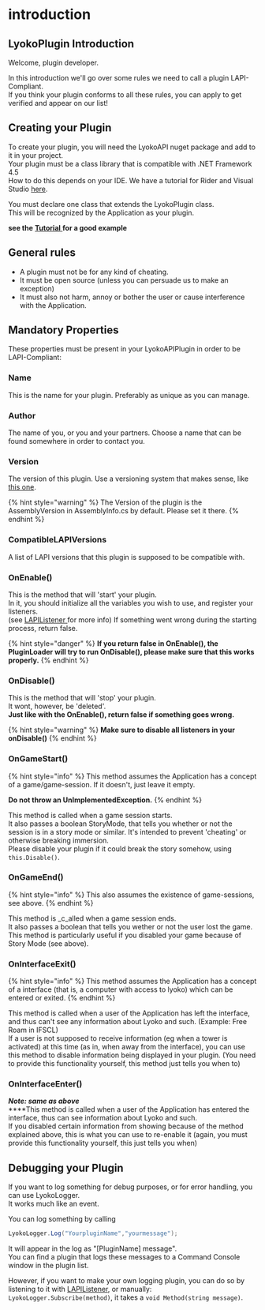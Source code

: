# introduction

## LyokoPlugin Introduction

Welcome, plugin developer.

In this introduction we'll go over some rules we need to call a plugin LAPI-Compliant.  
 If you think your plugin conforms to all these rules, you can apply to get verified and appear on our list!

## Creating your Plugin

To create your plugin, you will need the LyokoAPI nuget package and add to it in your project.  
 Your plugin must be a class library that is compatible with .NET Framework 4.5  
 How to do this depends on your IDE. We have a tutorial for Rider and Visual Studio [here](../tutorials/your-first-plugin.md#adding-lapi-to-your-project).

You must declare one class that extends the LyokoPlugin class.  
 This will be recognized by the Application as your plugin.

**see the** [**Tutorial** ](../tutorials/your-first-plugin.md)**for a good example**

## General rules

* A plugin must not be for any kind of cheating.
* It must be open source \(unless you can persuade us to make an exception\)
* It must also not harm, annoy or bother the user or cause interference with the Application.

## Mandatory Properties

These properties must be present in your LyokoAPIPlugin in order to be LAPI-Compliant:  


### Name 

This is the name for your plugin. Preferably as unique as you can manage.

### Author

The name of you, or you and your partners. Choose a name that can be found somewhere in order to contact you.

### Version

The version of this plugin. Use a versioning system that makes sense, like [this one](http://apr.apache.org/versioning.html).

{% hint style="warning" %}
The Version of the plugin is the AssemblyVersion in AssemblyInfo.cs by default. Please set it there.
{% endhint %}

### CompatibleLAPIVersions 

A list of LAPI versions that this plugin is supposed to be compatible with.

### OnEnable\(\)

This is the method that will 'start' your plugin.  
 In it, you should initialize all the variables you wish to use, and register your listeners.  
 \(see [LAPIListener ](../lyokoapi/events/lapilistener.md)for more info\) If something went wrong during the starting process, return false.

{% hint style="danger" %}
 **If you return false in OnEnable\(\), the PluginLoader will try to run OnDisable\(\), please make sure that this works properly.**
{% endhint %}

### OnDisable\(\)

This is the method that will 'stop' your plugin.  
 It wont, however, be 'deleted'.  
 **Just like with the OnEnable\(\), return false if something goes wrong.**

{% hint style="warning" %}
 **Make sure to disable all listeners in your onDisable\(\)**
{% endhint %}

### OnGameStart\(\)

{% hint style="info" %}
This method assumes the Application has a concept of a game/game-session. If it doesn't, just leave it empty.

**Do not throw an UnImplementedException.**
{% endhint %}

 This method is called when a game session starts.  
 It also passes a boolean StoryMode, that tells you whether or not the session is in a story mode or similar. It's intended to prevent 'cheating' or otherwise breaking immersion.   
 Please disable your plugin if it could break the story somehow, using `this.Disable()`.

### OnGameEnd\(\)

{% hint style="info" %}
This also assumes the existence of game-sessions, see above.
{% endhint %}

 This method is _c_alled when a game session ends.  
 It also passes a boolean that tells you wether or not the user lost the game.  
 This method is particularly useful if you disabled your game because of Story Mode \(see above\).

### OnInterfaceExit\(\)

{% hint style="info" %}
This method assumes the Application has a concept of a interface \(that is, a computer with access to lyoko\) which can be entered or exited.
{% endhint %}

This method is called when a user of the Application has left the interface, and thus can't see any information about Lyoko and such. \(Example: Free Roam in IFSCL\)  
 If a user is not supposed to receive information \(eg when a tower is activated\) at this time \(as in, when away from the interface\), you can use this method to disable information being displayed in your plugin. \(You need to provide this functionality yourself, this method just tells you when to\)

### OnInterfaceEnter\(\)

_**Note: same as above**_  
****This method is called when a user of the Application has entered the interface, thus can see information about Lyoko and such.  
 If you disabled certain information from showing because of the method explained above, this is what you can use to re-enable it \(again, you must provide this functionality yourself, this just tells you when\)

## Debugging your Plugin

If you want to log something for debug purposes, or for error handling, you can use LyokoLogger.  
 It works much like an event.

You can log something by calling

```csharp
LyokoLogger.Log("YourpluginName","yourmessage");
```

It will appear in the log as "\[PluginName\] message".  
 You can find a plugin that logs these messages to a Command Console window in the plugin list.

However, if you want to make your own logging plugin, you can do so by listening to it with [LAPIListener](../lyokoapi/events/lapilistener.md), or manually:  
 `LyokoLogger.Subscribe(method)`, it takes a `void Method(string message)`. 


